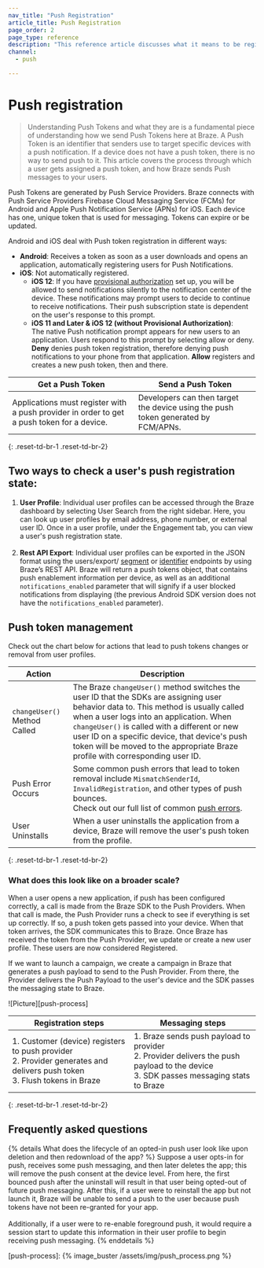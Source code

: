 ```yaml
---
nav_title: "Push Registration"
article_title: Push Registration
page_order: 2
page_type: reference
description: "This reference article discusses what it means to be registered for push and how we send push messages and deal with push tokens at Braze."
channel:
  - push

---
```


# Push registration

> Understanding Push Tokens and what they are is a fundamental piece of understanding how we send Push Tokens here at Braze. A Push Token is an identifier that senders use to target specific devices with a push notification. If a device does not have a push token, there is no way to send push to it. This article covers the process through which a user gets assigned a push token, and how Braze sends Push messages to your users. 

Push Tokens are generated by Push Service Providers. Braze connects with Push Service Providers Firebase Cloud Messaging Service (FCMs) for Android and Apple Push Notification Service (APNs) for iOS. Each device has one, unique token that is used for messaging. Tokens can expire or be updated.

Android and iOS deal with Push token registration in different ways:
- __Android__: Receives a token as soon as a user downloads and opens an application, automatically registering users for Push Notifications.
- __iOS__: Not automatically registered. 
    - __iOS 12__: If you have [provisional authorization]({{site.baseurl}}/user_guide/message_building_by_channel/push/ios/notification_options/#provisional-push-authentication--quiet-notifications) set up, you will be allowed to send notifications silently to the notification center of the device. These notifications may prompt users to decide to continue to receive notifications. Their push subscription state is dependent on the user's response to this prompt. 
    - __iOS 11 and Later & iOS 12 (without Provisional Authorization)__: <br>The native Push notification prompt appears for new users to an application. Users respond to this prompt by selecting allow or deny. __Deny__ denies push token registration, therefore denying push notifications to your phone from that application. __Allow__ registers and creates a new push token, then and there.

| Get a Push Token | Send a Push Token |
| ---------------- | ----------------- |
| Applications must register with a push provider in order to get a push token for a device. | Developers can then target the device using the push token generated by FCM/APNs.|
{: .reset-td-br-1 .reset-td-br-2}

## Two ways to check a user's push registration state:
1. __User Profile__: Individual user profiles can be accessed through the Braze dashboard by selecting User Search from the right sidebar. Here, you can look up user profiles by email address, phone number, or external user ID. Once in a user profile, under the Engagement tab, you can view a user's push registration state. <br><br>
2. __Rest API Export__: Individual user profiles can be exported in the JSON format using the users/export/ [segment][segment] or [identifier][identifier] endpoints by using Braze’s REST API. Braze will return a push tokens object, that contains push enablement information per device, as well as an additional `notifications_enabled` parameter that will signify if a user blocked notifications from displaying (the previous Android SDK version does not have the `notifications_enabled` parameter).

## Push token management

Check out the chart below for actions that lead to push tokens changes or removal from user profiles. 

| Action | Description |
| ------ | ----------- |
| `changeUser()` Method Called | The Braze `changeUser()` method switches the user ID that the SDKs are assigning user behavior data to. This method is usually called when a user logs into an application. When `changeUser()` is called with a different or new user ID on a specific device, that device's push token will be moved to the appropriate Braze profile with corresponding user ID. |
| Push Error Occurs | Some common push errors that lead to token removal include `MismatchSenderId`, `InvalidRegistration`, and other types of push bounces. <br>Check out our full list of common [push errors][errors]. |
| User Uninstalls | When a user uninstalls the application from a device, Braze will remove the user's push token from the profile. |
{: .reset-td-br-1 .reset-td-br-2}

### What does this look like on a broader scale?

When a user opens a new application, if push has been configured correctly, a call is made from the Braze SDK to the Push Providers. When that call is made, the Push Provider runs a check to see if everything is set up correctly. If so, a push token gets passed into your device. When that token arrives, the SDK communicates this to Braze. Once Braze has received the token from the Push Provider, we update or create a new user profile. These users are now considered Registered.

If we want to launch a campaign, we create a campaign in Braze that generates a push payload to send to the Push Provider. From there, the Provider delivers the Push Payload to the user's device and the SDK passes the messaging state to Braze. 

![Picture][push-process]

| Registration steps | Messaging steps |
| ------------------ | --------------- |
| 1. Customer (device) registers to push provider<br>2. Provider generates and delivers push token<br>3. Flush tokens in Braze |1. Braze sends push payload to provider<br>2. Provider delivers the push payload to the device<br>3. SDK passes messaging stats to Braze |
{: .reset-td-br-1 .reset-td-br-2}

## Frequently asked questions
{% details What does the lifecycle of an opted-in push user look like upon deletion and then redownload of the app? %}
Suppose a user opts-in for push, receives some push messaging, and then later deletes the app; this will remove the push consent at the device level. From here, the first bounced push after the uninstall will result in that user being opted-out of future push messaging. After this, if a user were to reinstall the app but not launch it, Braze will be unable to send a push to the user because push tokens have not been re-granted for your app. <br><br>Additionally, if a user were to re-enable foreground push, it would require a session start to update this information in their user profile to begin receiving push messaging.
{% enddetails %}

[errors]: {{site.baseurl}}/help/help_articles/push/push_error_codes/#push-bounced-mismatchsenderid
[identifier]: {{site.baseurl}}/api/endpoints/export/user_data/post_users_identifier/
[segment]: {{site.baseurl}}/api/endpoints/export/user_data/post_users_segment/
[push-process]: {% image_buster /assets/img/push_process.png %}
